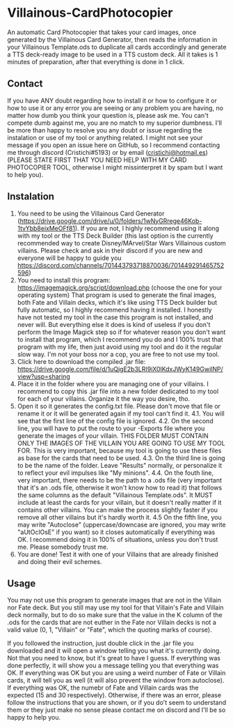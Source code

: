 # Villainous-CardPhotocopier

An automatic Card Photocopier that takes your card images, once generated by the Villainous Card Generator, then reads the information in your Villainous Template.ods to duplicate all cards accordingly and generate a TTS deck-ready image to be used in a TTS custom deck. All it takes is 1 minutes of preparation, after that everything is done in 1 click.

## Contact

If you have ANY doubt regarding how to install it or how to configure it or how to use it or any error you are seeing or any problem you are having, no matter how dumb you think your question is, please ask me. You can't compete dumb against me, you are no match to my superior dumbness. I'll be more than happy to resolve you any doubt or issue regarding the instalation or use of my tool or anything related. I might not see your message if you open an issue here on GitHub, so I recommend contacting me through discord (Cristichi#5193) or by email (cristichi@hotmail.es) (PLEASE STATE FIRST THAT YOU NEED HELP WITH MY CARD PHOTOCOPIER TOOL, otherwise I might missinterpret it by spam but I want to help you).

## Instalation

1. You need to be using the Villainous Card Generator (https://drive.google.com/drive/u/0/folders/1wNyGRrege46Kob-1tvYbb8eixMeOFf81). If you are not, I highly recommend using it along with my tool or the TTS Deck Builder (this last option is the currently recommended way to create Disney/MArvel/Star Wars Villainous custom villains. Please check and ask in their discord if you are new and everyone will be happy to guide you https://discord.com/channels/701443793718870036/701449291465752596)
2. You need to install this program: https://imagemagick.org/script/download.php (choose the one for your operating system)
  That program is used to generate the final images, both Fate and Villain decks, which it's like using TTS Deck builder but fully automatic, so I highly recommend having it installed.
  I honestly have not tested my tool in the case this program is not installed, and never will. But everything else it does is kind of useless if you don't perform the Image Magick step so if for whatever reason you don't want to install that program, which I recommend you do and I 100% trust that program with my life, then just avoid using my tool and do it the regular slow way. I'm not your boss nor a cop, you are free to not use my tool.
2. Click here to download the compiled .jar file: https://drive.google.com/file/d/1uQjgE2b3LRI9iX0lKdxJWyK149GwilNP/view?usp=sharing
3. Place it in the folder where you are managing one of your villains. I recommend to copy this .jar file into a new folder dedicated to my tool for each of your villains. Organize it the way you desire, tho.
4. Open it so it generates the config.txt file. Please don't move that file or rename it or it will be generated again if my tool can't find it.
    4.1. You will see that the first line of the config file is ignored.
    4.2. On the second line, you will have to put the route to your -Exports file where you generate the images of your villain. THIS FOLDER MUST CONTAIN ONLY THE IMAGES OF THE VILLAIN YOU ARE GOING TO USE MY TOOL FOR. This is very important, because my tool is going to use these files as base for the cards that need to be used.
    4.3. On the third line is going to be the name of the folder. Leave "Results" normally, or personalize it to reflect your evil impulses like "My minions".
    4.4. On the fouth line, very important, there needs to be the path to a .ods file (very important that it's an .ods file, otherwise it won't know how to read it) that follows the same columns as the default "Villainous Template.ods". It MUST include at least the cards for your villain, but it doesn't really matter if it contains other villains. You can make the process slightly faster if you remove all other villains but it's hardly worth it.
    4.5 On the fifth line, you may write "Autoclose" (uppercase/downcase are ignored, you may write "aUtOclOsE" if you want) so it closes automatically if everything was OK. I recommend doing it in 100% of situations, unless you don't trust me. Please somebody trust me.
5. You are done! Test it with one of your Villains that are already finished and doing their evil schemes.

## Usage

You may not use this program to generate images that are not in the Villain nor Fate deck. But you still may use my tool for that Villain's Fate and Villain deck normally, but to do so make sure that the value in the K column of the .ods for the cards that are not euther in the Fate nor Villain decks is not a valid value (0, 1, "Villain" or "Fate", which the quoting marks of course).

If you followed the instruction, just double click in the .jar file you downloaded and it will open a window telling you what it's currently doing. Not that you need to know, but it's great to have I guess. If everything was done perfectly, it will show you a message telling you that everything was OK. If everything was OK but you are using a weird number of Fate or Villain cards, it will tell you as well (it will also prevent the window from autoclose). If everything was OK, the numebr of Fate and Villain cards was the expected (15 and 30 respectively). Otherwise, if there was an error, please follow the instructions that you are shown, or if you do't seem to understand them or they just make no sense please contact me on discord and I'll be so happy to help you.
